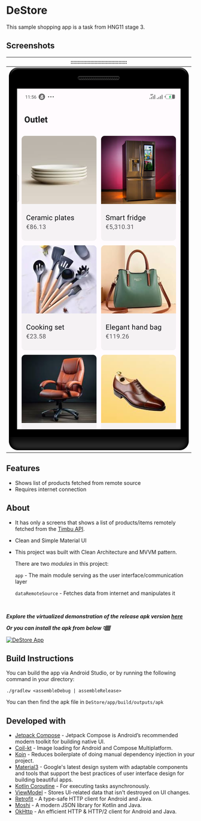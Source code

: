 # DeStore
This sample shopping app is a task from HNG11 stage 3.

## Screenshots
|::::::::::::::::::::::::::::::::::::::::|
|:--:|
|![App screen](screenshots/app_screen.png)|

## Features
* Shows list of products fetched from remote source
* Requires internet connection

## About

* It has only a screens that shows a list of products/items remotely fetched from the [Timbu API](https://docs.timbu.cloud/api/intro).
* Clean and Simple Material UI

* This project was built with Clean Architecture and MVVM pattern.

    There are two _modules_ in this project:

    `app` - The main module serving as the user interface/communication layer

    `dataRemoteSource` - Fetches data from internet and manipulates it
<br/>

  ***Explore the virtualized demonstration of the release apk version [here](https://appetize.io/app/b_qgxzowdyi4gbo6jlblutukpyne)***

  ***Or you can install the apk from below 👇🏽***

  [![DeStore App](https://img.shields.io/badge/DeStore-APK-blue.svg?style=for-the-badge&logo=android)](https://github.com/Nnamodi/DeStore/releases/download/v1.0/app-release.apk)

## Build Instructions
You can build the app via Android Studio, or by running the following command in your directory:

    ./gradlew <assembleDebug | assembleRelease>

   You can then find the apk file in `DeStore/app/build/outputs/apk`

## Developed with
* [Jetpack Compose](https://developer.android.com/jetpack/compose) - Jetpack Compose is Android’s recommended modern toolkit for building native UI.
* [Coil-kt](https://coil-kt.github.io/coil/compose) - Image loading for Android and Compose Multiplatform.
* [Koin](https://insert-koin.io/docs/setup/koin/) - Reduces boilerplate of doing manual dependency injection in your project.
* [Material3](https://m3.material.io) - Google's latest design system with adaptable components and tools that support the best practices of user interface design for building beautiful apps.
* [Kotlin Coroutine](https://kotlinlang.org/docs/coroutines-overview.html) - For executing tasks asynchronously.
* [ViewModel](https://developer.android.com/topic/libraries/architecture/viewmodel) - Stores UI-related data that isn't destroyed on UI changes.
* [Retrofit](https://square.github.io/retrofit) - A type-safe HTTP client for Android and Java.
* [Moshi](https://sqaure.github.io/moshi) - A modern JSON library for Kotlin and Java.
* [OkHttp](https://sqaure.github.io/okhttp) - An efficient HTTP & HTTP/2 client for Android and Java.
